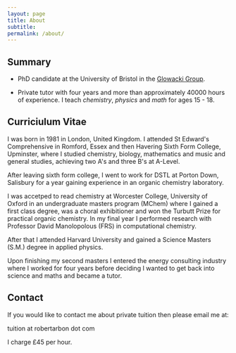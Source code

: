 ```yaml
---
layout: page
title: About
subtitle: 
permalink: /about/
---
```

## Summary
 
* PhD candidate at the University of Bristol in the [Glowacki Group](http://glow-wacky.com). 

* Private tutor with four years and more than approximately 40000 hours of experience. I teach 
*chemistry*, *physics* and *math* for ages 15 - 18. 

## Curriciulum Vitae

I was born in 1981 in London, United Kingdom.  I attended St Edward's Comprehensive in Romford, Essex and then Havering Sixth Form College, Upminster, where I studied chemistry, biology, mathematics and music and general studies, achieving two A's and three B's at A-Level. 
 
After leaving sixth form college, I went to work for DSTL at Porton Down, Salisbury for a year gaining experience in an organic chemistry laboratory. 
 
I was accetped to read chemistry at Worcester College, University of Oxford in an undergraduate masters program (MChem) where I gained a first class degree, was a choral exhibitioner and won the Turbutt Prize for practical organic chemistry.  In my final year I performed research with Professor David Manolopolous (FRS) in computational chemistry. 
 
After that I attended Harvard University and gained a Science Masters (S.M.) degree in applied physics. 
 
Upon finishing my second masters I entered the energy consulting industry where I worked for four years before deciding I wanted to get back into science and maths and became a tutor.

## Contact

If you would like to contact me about private tuition then please email me at:

tuition at robertarbon dot com

I charge £45 per hour.  

